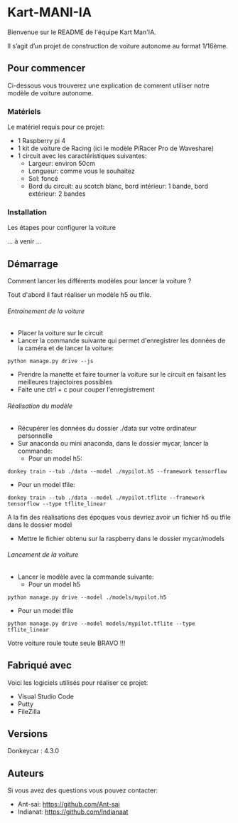 # Kart-MANI-IA

Bienvenue sur le README de l'équipe Kart Man'IA.

Il s’agit d’un projet de construction de voiture autonome au format 1/16ème.

## Pour commencer

Ci-dessous vous trouverez une explication de comment utiliser notre modèle de voiture autonome.

### Matériels

Le matériel requis pour ce projet:

- 1 Raspberry pi 4 
-	1 kit de voiture de Racing (ici le modèle PiRacer Pro de Waveshare)
-	1 circuit avec les caractéristiques suivantes:
     - Largeur: environ 50cm
     - Longueur: comme vous le souhaitez
     - Sol: foncé
     - Bord du circuit: au scotch blanc, bord intérieur: 1 bande, bord extérieur: 2 bandes

### Installation

Les étapes pour configurer la voiture

... à venir ...


## Démarrage
Comment lancer les différents modèles pour lancer la voiture ?

Tout d'abord il faut réaliser un modèle h5 ou tfile. 

###### Entrainement de la voiture

- Placer la voiture sur le circuit
- Lancer la commande suivante qui permet d'enregistrer les données de la caméra et de lancer la voiture:

``` python manage.py drive --js ```

- Prendre la manette et faire tourner la voiture sur le circuit en faisant les meilleures trajectoires possibles
- Faite une ctrl + c pour couper l'enregistrement

###### Réalisation du modèle

- Récupérer les données du dossier ./data sur votre ordinateur personnelle
- Sur anaconda ou mini anaconda, dans le dossier mycar, lancer la commande:
  - Pour un model h5:
 
``` donkey train --tub ./data --model ./mypilot.h5 --framework tensorflow ```

  - Pour un model tfile:

``` donkey train --tub ./data --model ./mypilot.tflite --framework tensorflow --type tflite_linear ```

A la fin des réalisations des époques vous devriez avoir un fichier h5 ou tfile dans le dossier model
- Mettre le fichier obtenu sur la raspberry dans le dossier mycar/models

###### Lancement de la voiture

- Lancer le modèle avec la commande suivante:
  - Pour un model h5

``` python manage.py drive --model ./models/mypilot.h5 ```

  - Pour un model tfile

``` python manage.py drive --model models/mypilot.tflite --type tflite_linear ```

Votre voiture roule toute seule BRAVO !!!


## Fabriqué avec

Voici les logiciels utilisés pour réaliser ce projet:

- Visual Studio Code
- Putty
- FileZilla

## Versions

Donkeycar : 4.3.0

## Auteurs

Si vous avez des questions vous pouvez contacter:
- Ant-sai: https://github.com/Ant-sai
- Indianat: https://github.com/Indianaat
